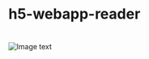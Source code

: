 # h5-webapp-reader
#

![Image text](https://raw.githubusercontent.com/aimiy/h5webapp-reader/master/images/demo.png)